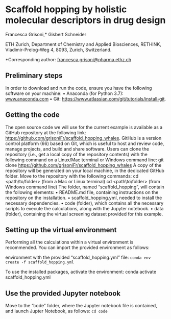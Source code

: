 # Scaffold hopping by holistic molecular descriptors in drug design
Francesca Grisoni,* Gisbert Schneider

ETH Zurich, Department of Chemistry and Applied Biosciences, RETHINK, Vladimir-Prelog-Weg 4, 8093, Zurich, Switzerland.

*Corresponding author: francesca.grisoni@pharma.ethz.ch 

## Preliminary steps
In order to download and run the code, ensure you have the following software on your machine:
•	Anaconda (for Python 3.7): www.anaconda.com
•	Git: https://www.atlassian.com/git/tutorials/install-git. 

## Getting the code
The open source code we will use for the current example is available as a GitHub repository at the following link: https://github.com/grisoniFr/scaffold_hopping_whales. GitHub is a version control platform (66) based on Git, which is useful to host and review code, manage projects, and build and share software. Users can clone the repository (i.e., get a local copy of the repository contents) with the following command on a Linux/Mac terminal or Windows command line:
git clone https://github.com/grisoniFr/scaffold_hopping_whales
A copy of the repository will be generated on your local machine, in the dedicated GitHub folder. Move to the repository with the following commands:
cd <path/to/folder> (from a Mac or Linux terminal)
cd <path\to\folder> (from Windows command line)
The folder, named “scaffold_hopping”, will contain the following elements:
•	README.md file, containing instructions on the repository on the installation. 
•	scaffold_hopping.yml, needed to install the necessary dependencies. 
•	code (folder), which contains all the necessary scripts to execute the calculations, along with the Jupyter notebook.
•	data (folder), containing the virtual screening dataset provided for this example.

## Setting up the virtual environment
Performing all the calculations within a virtual environment is recommended. You can import the provided environment as follows:


environment with the provided “scaffold_hopping.yml” file:
``
conda env create -f scaffold_hopping.yml
``


To use the installed packages, activate the environment:
conda activate scaffold_hopping.yml

## Use the provided Jupyter notebook
Move to the “code” folder, where the Jupyter notebook file is contained, and launch Jupter Notebook, as follows:
``
cd code
``


